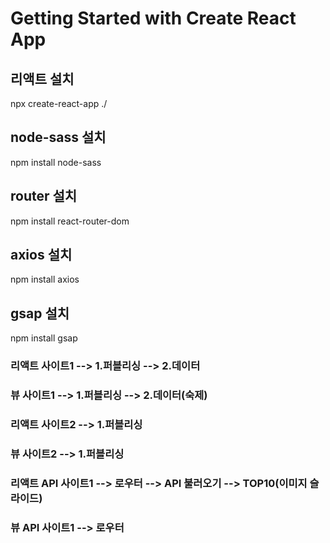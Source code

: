 # Getting Started with Create React App

## 리액트 설치

npx create-react-app ./

## node-sass 설치

npm install node-sass

## router 설치

npm install react-router-dom

## axios 설치

npm install axios

## gsap 설치

npm install gsap

### 리액트 사이트1 --> 1.퍼블리싱 --> 2.데이터

### 뷰 사이트1 --> 1.퍼블리싱 --> 2.데이터(숙제)

### 리액트 사이트2 --> 1.퍼블리싱

### 뷰 사이트2 --> 1.퍼블리싱

### 리액트 API 사이트1 --> 로우터 --> API 불러오기 --> TOP10(이미지 슬라이드)

### 뷰 API 사이트1 --> 로우터
